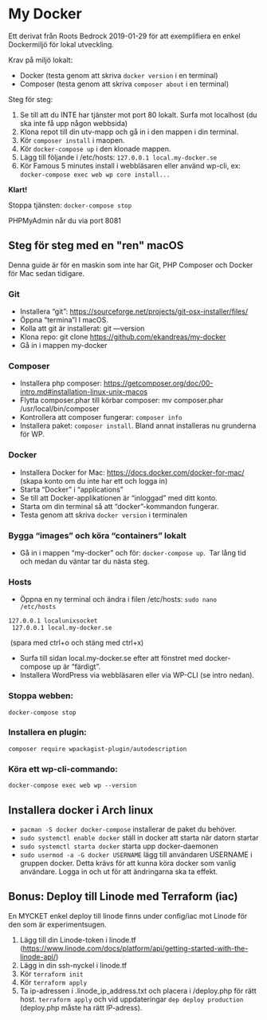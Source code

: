 # My Docker

Ett derivat från Roots Bedrock 2019-01-29 för att exemplifiera en enkel Dockermiljö för lokal utveckling.

Krav på miljö lokalt:
* Docker (testa genom att skriva `docker version` i en terminal)
* Composer (testa genom att skriva `composer about` i en terminal)

Steg för steg:
1. Se till att du INTE har tjänster mot port 80 lokalt. Surfa mot localhost (du ska inte få upp någon webbsida)
1. Klona repot till din utv-mapp och gå in i den mappen i din terminal.
1. Kör `composer install` i maopen.
1. Kör `docker-compose up` i den klonade mappen.
1. Lägg till följande i /etc/hosts: `127.0.0.1 local.my-docker.se`
1. Kör Famous 5 minutes install i webbläsaren eller använd wp-cli, ex: `docker-compose exec web wp core install...`

**Klart!**
 
Stoppa tjänsten:
`docker-compose stop`

PHPMyAdmin når du via port 8081

## Steg för steg med en "ren" macOS
Denna guide är för en maskin som inte har Git, PHP Composer och Docker för Mac sedan tidigare.

### Git
* Installera “git”: https://sourceforge.net/projects/git-osx-installer/files/
* Öppna “termina”l I macOS.
* Kolla att git är installerat: git —version
* Klona repo: git clone https://github.com/ekandreas/my-docker
* Gå in i mappen my-docker

### Composer
* Installera php composer: https://getcomposer.org/doc/00-intro.md#installation-linux-unix-macos
* Flytta composer.phar till körbar composer: mv composer.phar /usr/local/bin/composer
* Kontrollera att composer fungerar: `composer info`
* Installera paket: `composer install`. Bland annat installeras nu grunderna för WP.

### Docker
* Installera Docker for Mac: https://docs.docker.com/docker-for-mac/ (skapa konto om du inte har ett och logga in)
* Starta “Docker” i “applications”
* Se till att Docker-applikationen är “inloggad” med ditt konto.
* Starta om din terminal så att “docker”-kommandon fungerar.
* Testa genom att skriva `docker version` i terminalen

### Bygga “images” och köra “containers” lokalt
* Gå in i mappen “my-docker” och för: `docker-compose up`.  Tar lång tid och medan du väntar tar du nästa steg.

### Hosts
* Öppna en ny terminal och ändra i filen /etc/hosts: `sudo nano /etc/hosts `
```
127.0.0.1 localunixsocket
 127.0.0.1 local.my-docker.se
```
 (spara med ctrl+o och stäng med ctrl+x)
* Surfa till sidan local.my-docker.se efter att fönstret med docker-compose up är “färdigt”.
* Installera WordPress via webbläsaren eller via WP-CLI (se intro nedan).

### Stoppa webben:
`docker-compose stop`

### Installera en plugin:
`composer require wpackagist-plugin/autodescription`

### Köra ett wp-cli-commando:
`docker-compose exec web wp --version` 


## Installera docker i Arch linux
* `pacman -S docker docker-compose` installerar de paket du behöver. 
* `sudo systemctl enable docker` ställ in docker att starta när datorn startar
* `sudo systemctl starta docker` starta upp docker-daemonen
* `sudo usermod -a -G docker USERNAME` lägg till användaren USERNAME i gruppen docker. Detta krävs för att kunna köra docker som vanlig användare. Logga in och ut för att ändringarna ska ta effekt. 


## Bonus: Deploy till Linode med Terraform (iac)
En MYCKET enkel deploy till linode finns under config/iac mot Linode för den som är experimentsugen.

1. Lägg till din Linode-token i linode.tf (https://www.linode.com/docs/platform/api/getting-started-with-the-linode-api/)
1. Lägg in din ssh-nyckel i linode.tf
1. Kör `terraform init`
1. Kör `terraform apply`
1. Ta ip-adressen i .linode_ip_address.txt och placera i /deploy.php för rätt host. 
`terraform apply` och vid uppdateringar `dep deploy production` (deploy.php måste ha rätt IP-adress).
